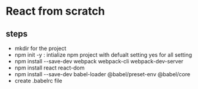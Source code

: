 # React from scratch

## steps

- mkdir for the project
- npm init -y : intialize npm project with defualt setting yes for all setting
- npm install --save-dev webpack webpack-cli webpack-dev-server
- npm install react react-dom
- npm install --save-dev babel-loader @babel/preset-env @babel/core
- create .babelrc file
